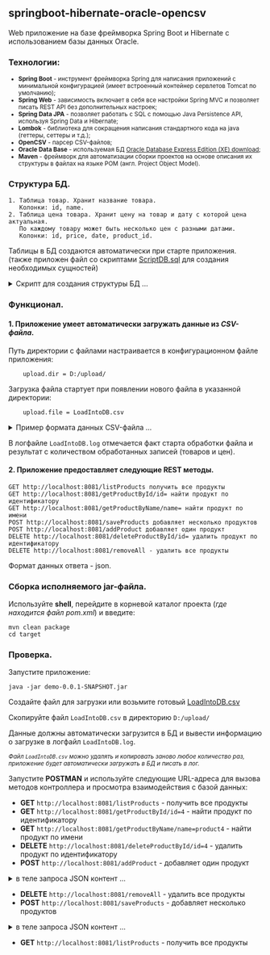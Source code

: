 ## springboot-hibernate-oracle-opencsv

Web приложение на базе фреймворка Spring Boot и Hibernate с использованием базы данных Oracle. 

### Технологии:

<small>

 * **Spring Boot** - инструмент фреймворка Spring для написания приложений с минимальной конфигурацией (имеет встроенный контейнер сервлетов Tomcat по умолчанию);
 * **Spring Web** - зависимость включает в себя все настройки Spring MVC и позволяет писать REST API без дополнительных настроек;
 * **Spring Data JPA** - позволяет работать с SQL с помощью Java Persistence API, используя Spring Data и Hibernate;
 * **Lombok** - библиотека для сокращения написания стандартного кода на java (геттеры, сеттеры и т.д.);
 * **OpenCSV** - парсер CSV-файлов;
 * **Oracle Data Base** - используемая БД [Oracle Database Express Edition (XE) download](https://www.oracle.com/database/technologies/xe-downloads.html "https://www.oracle.com/database/technologies/xe-downloads.html");
 * **Maven** - фреймворк для автоматизации сборки проектов на основе описания их структуры в файлах на языке POM (англ. Project Object Model).

</small>

### Структура БД.

```
1. Таблица товар. Хранит название товара.
   Колонки: id, name.
2. Таблица цена товара. Хранит цену на товар и дату с которой цена актуальная. 
   По каждому товару может быть несколько цен с разными датами.
   Колонки: id, price, date, product_id.
```
Таблицы в БД создаются автоматически при старте приложения.  
(также приложен файл со скриптами [ScriptDB.sql](https://github.com/aykononov/springboot-hibernate-oracle-opencsv/blob/main/ScriptDB.sql) 
для создания необходимых сущностей)


<details><summary>Скрипт для создания структуры БД ...</summary>

```sql
/* таблица Продукты */
DROP TABLE products PURGE;
/
CREATE TABLE products
(
  id   NUMBER(10,0) NOT NULL,
  name VARCHAR2(255),
  PRIMARY KEY (id)
);
/
/* таблица Цены */
DROP TABLE prices PURGE;
/
CREATE TABLE prices
(
  id         NUMBER(10,0) NOT NULL,
  price      NUMBER,
  pdate      DATE,
  product_id NUMBER(10,0),
  PRIMARY KEY (id),
  CONSTRAINT FK_PRODUCT_ID FOREIGN KEY (PRODUCT_ID)
  REFERENCES PRODUCTS (ID)
);
/
/* проверка */
SELECT * 
  FROM products pd, 
       prices   pr 
 WHERE pd.id = pr.product_id(+)
 ORDER BY pr.id;
/

```
</details>

### Функционал.

#### 1. Приложение умеет автоматически загружать данные из *CSV-файла*. 
    
   Путь директории с файлами настраивается в конфигурационном файле приложения:
    
        upload.dir = D:/upload/
    
   Загрузка файла стартует при появлении нового файла в указанной директории:
    
        upload.file = LoadIntoDB.csv
   
<details><summary>Пример формата данных CSV-файла ...</summary>

```csv
product_id, product_name, price_id, price, price_date
1,product1,1,100.11,2020-11-30
2,product2,2,22.02,2020-11-30
3,product3,3,3.03,2020-11-30
4,product4,4,100.01,2020-11-30
1,product1,5,111.01,2020-12-01
2,product2,6,22.22,2020-12-01
3,product3,7,3.33,2020-12-01
4,product4,8,100.10,2020-12-01
```
</details>

В логфайле `LoadIntoDB.log` отмечается факт старта обработки файла и результат с количеством обработанных записей (товаров и цен).
   

#### 2. Приложение предоставляет следующие REST методы. 
   ```
   GET http://localhost:8081/listProducts получить все продукты  
   GET http://localhost:8081/getProductById/id= найти продукт по идентификатору  
   GET http://localhost:8081/getProductByName/name= найти продукт по имени  
   POST http://localhost:8081/saveProducts добавляет несколько продуктов  
   POST http://localhost:8081/addProduct добавляет один продукт  
   DELETE http://localhost:8081/deleteProductById/id= удалить продукт по идентификатору  
   DELETE http://localhost:8081/removeAll - удалить все продукты  
   ```
   Формат данных ответа - json.

### Сборка исполняемого jar-файла.

Используйте **shell**, перейдите в корневой каталог проекта (*где находится файл pom.xml*) и введите:

    mvn clean package  
    cd target  

### Проверка.

Запустите приложение:  
    
    java -jar demo-0.0.1-SNAPSHOT.jar

Создайте файл для загрузки или возьмите готовый [LoadIntoDB.csv](https://github.com/aykononov/springboot-hibernate-oracle-opencsv/blob/main/LoadIntoDB.csv "https://github.com/aykononov/springboot-hibernate-oracle-opencsv/blob/main/LoadIntoDB.csv")

Cкопируйте файл `LoadIntoDB.csv` в директорию `D:/upload/`

Данные должны автоматически загрузится в БД и вывести информацию о загрузке в логфайл `LoadIntoDB.log`.

<small>

*Файл `LoadIntoDB.csv` можно удалять и копировать заново любое количество раз, приложение будет автоматически загружать в БД и писать в лог.*

</small>

Запустите **POSTMAN** и используйте следующие URL-адреса для вызова методов контроллера и просмотра взаимодействия с базой данных:

* **GET** `http://localhost:8081/listProducts` - получить все продукты
* **GET** `http://localhost:8081/getProductById/id=4` - найти продукт по идентификатору  
* **GET** `http://localhost:8081/getProductByName/name=product4` - найти продукт по имени 
* **DELETE** `http://localhost:8081/deleteProductById/id=4` - удалить продукт по идентификатору  
* **POST** `http://localhost:8081/addProduct` - добавляет один продукт

<details><summary>в теле запроса JSON контент ...</summary>

 ```json
{
    "id": 4,
    "name": "product4",
    "prices": [
        {
            "id": 4,
            "price": 111.11,
            "pdate": "2020-12-17",
            "productId": 4
        }
    ]
}
```

</details>

* **DELETE** `http://localhost:8081/removeAll` - удалить все продукты
* **POST** `http://localhost:8081/saveProducts` - добавляет несколько продуктов

<details><summary>в теле запроса JSON контент ...</summary>

 ```json
[
    {
        "id": 1,
        "name": "product1",
        "prices": [
            {
                "id": 1,
                "price": 100.11,
                "pdate": "2020-11-30",
                "productId": 1
            }
        ]
    },
    {
        "id": 2,
        "name": "product2",
        "prices": [
            {
                "id": 2,
                "price": 22.02,
                "pdate": "2020-11-30",
                "productId": 2
            }
        ]
    },
    {
        "id": 3,
        "name": "product3",
        "prices": [
            {
                "id": 3,
                "price": 3.03,
                "pdate": "2020-11-30",
                "productId": 3
            }
        ]
    }
]     
 ```

</details>

* **GET** `http://localhost:8081/listProducts` - получить все продукты  